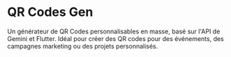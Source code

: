 # QR Codes Gen
Un générateur de QR Codes personnalisables en masse, basé sur l'API de Gemini et Flutter. Idéal pour créer des QR codes pour des événements, des campagnes marketing ou des projets personnalisés.

